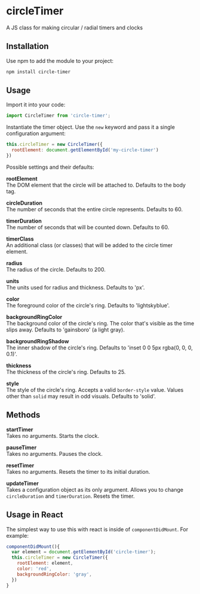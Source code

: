 # circleTimer
A JS class for making circular / radial timers and clocks

## Installation

Use npm to add the module to your project:

```sh
npm install circle-timer
```

## Usage

Import it into your code:

```js
import CircleTimer from 'circle-timer';
```

Instantiate the timer object. Use the `new` keyword and pass it a single configuration argument:

```js
this.circleTimer = new CircleTimer({
  rootElement: document.getElementById('my-circle-timer')
})
```

Possible settings and their defaults:

**rootElement**  
The DOM element that the circle will be attached to. Defaults to the body tag.

**circleDuration**  
The number of seconds that the entire circle represents. Defaults to 60.

**timerDuration**  
The number of seconds that will be counted down. Defaults to 60.

**timerClass**  
An additional class (or classes) that will be added to the circle timer element.

**radius**  
The radius of the circle. Defaults to 200.

**units**  
The units used for radius and thickness. Defaults to 'px'.

**color**  
The foreground color of the circle's ring. Defaults to 'lightskyblue'.

**backgroundRingColor**  
The background color of the circle's ring. The color that's visible as the time slips away. Defaults to 'gainsboro' (a light gray).

**backgroundRingShadow**  
The inner shadow of the circle's ring. Defaults to 'inset 0 0 5px rgba(0, 0, 0, 0.1)'.

**thickness**  
The thickness of the circle's ring. Defaults to 25.

**style**  
The style of the circle's ring. Accepts a valid `border-style` value. Values other than `solid` may result in odd visuals. Defaults to 'solid'.

## Methods

**startTimer**  
Takes no arguments. Starts the clock.

**pauseTimer**  
Takes no arguments. Pauses the clock.

**resetTimer**  
Takes no arguments. Resets the timer to its initial duration.

**updateTimer**  
Takes a configuration object as its only argument. Allows you to change `circleDuration` and `timerDuration`. Resets the timer.

## Usage in React

The simplest way to use this with react is inside of `componentDidMount`. For example:

```js
componentDidMount(){
  var element = document.getElementById('circle-timer');
  this.circleTimer = new CircleTimer({
    rootElement: element,
    color: 'red',
    backgroundRingColor: 'gray',
  })
}
```